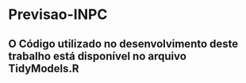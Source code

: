 # Previsao-INPC

## O Código utilizado no desenvolvimento deste trabalho está disponível no arquivo TidyModels.R

